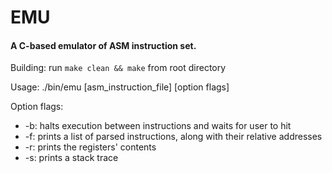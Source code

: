 # EMU
#### A C-based emulator of ASM instruction set.

Building: run `make clean && make` from root directory

Usage: ./bin/emu [asm_instruction_file] [option flags]

Option flags:
* -b: halts execution between instructions and waits for user to hit <Enter>
* -f: prints a list of parsed instructions, along with their relative addresses
* -r: prints the registers' contents
* -s: prints a stack trace
